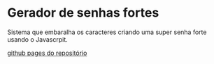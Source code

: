 # Gerador de senhas fortes
 Sistema que embaralha os caracteres criando uma super senha forte usando o Javascrpit.

[github pages do repositório](https://m1guelzinn.github.io/Creating-a-strong-password/)